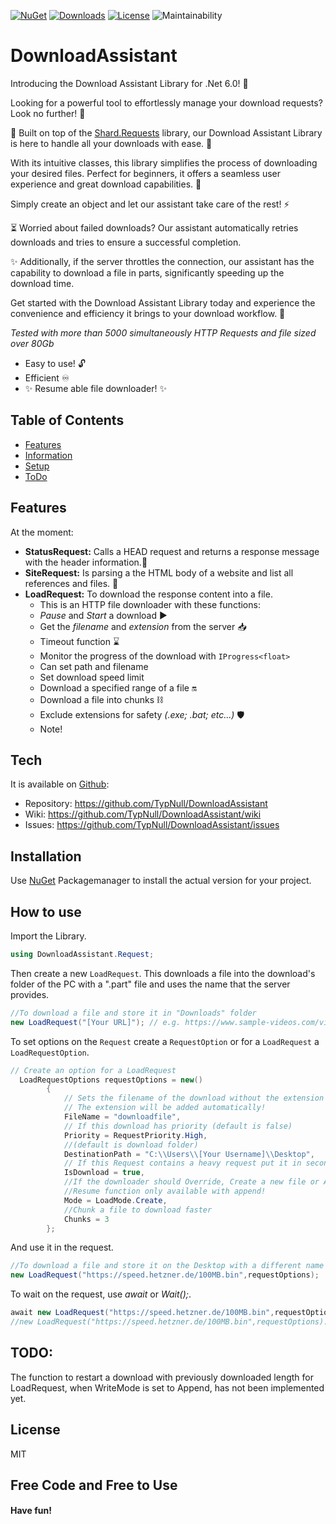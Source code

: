 ﻿[![NuGet](https://img.shields.io/nuget/vpre/Shard.DownloadAssistant)](https://www.nuget.org/packages/Shard.DownloadAssistant) [![Downloads](https://img.shields.io/nuget/dt/Shard.DownloadAssistant)](https://www.nuget.org/packages/Shard.DownloadAssistant) [![License](https://img.shields.io/github/license/typnull/DownloadAssistant.svg)](https://github.com/typnull/downloadassistant/blob/master/LICENSE.txt) ![Maintainability](https://img.shields.io/badge/Maintainability%20Index-85%25-brightgreen)
# DownloadAssistant

Introducing the Download Assistant Library for .Net 6.0! 🚀

Looking for a powerful tool to effortlessly manage your download requests? Look no further! 🙌

🔗 Built on top of the [Shard.Requests](https://github.com/TypNull/Requests) library, our Download Assistant Library is here to handle all your downloads with ease. 💪

With its intuitive classes, this library simplifies the process of downloading your desired files. Perfect for beginners, it offers a seamless user experience and great download capabilities. 💯

Simply create an object and let our assistant take care of the rest! ⚡️

⏳ Worried about failed downloads? Our assistant automatically retries downloads and tries to ensure a successful completion.

✨ Additionally, if the server throttles the connection, our assistant has the capability to download a file in parts, significantly speeding up the download time.

Get started with the Download Assistant Library today and experience the convenience and efficiency it brings to your download workflow. 🌟

_Tested with more than 5000 simultaneously HTTP Requests and file sized over 80Gb_

- Easy to use! 🔓
- Efficient ♾️ 
- ✨ Resume able file downloader! ✨


## Table of Contents
* [Features](#features)
* [Information](#tech)
* [Setup](#how-to-use)
* [ToDo](#TODO)

## Features
At the moment:
- **StatusRequest:** Calls a HEAD request and returns a response message with the header information.🔎
- **SiteRequest:** Is parsing a the HTML body of a website and list all references and files. 🔖
- **LoadRequest:** To download the response content into a file.
  - This is an HTTP file downloader with these functions:
  - *Pause* and *Start* a download ▶
  - Get the *filename* and *extension* from the server 📥
  - Timeout function ⌛
  - Monitor the progress of the download with `IProgress<float>`
  - Can set path and filename
  - Set download speed limit
  - Download a specified range of a file 🔛
  - Download a file into chunks ⛓️
  - Exclude extensions for safety _(.exe; .bat; etc...)_ 🛡️
  - Note!  

## Tech
It is available on [Github](https://github.com/TypNull/DownloadAssistant):
- Repository: https://github.com/TypNull/DownloadAssistant
- Wiki: https://github.com/TypNull/DownloadAssistant/wiki
- Issues: https://github.com/TypNull/DownloadAssistant/issues


## Installation

Use [NuGet](https://img.shields.io/nuget/dt/Shard.DownloadAssistant) Packagemanager to install the actual version for your project.

## How to use

Import the Library.
```cs
using DownloadAssistant.Request;
```
Then create a new `LoadRequest`.
This downloads a file into the download's folder of the PC with a ".part" file and uses the name that the server provides.
```cs
//To download a file and store it in "Downloads" folder
new LoadRequest("[Your URL]"); // e.g. https://www.sample-videos.com/video123/mkv/240/big_buck_bunny_240p_30mb.mkv
```
To set options on the `Request` create a `RequestOption` or for a `LoadRequest` a `LoadRequestOption`.
```cs
// Create an option for a LoadRequest
  LoadRequestOptions requestOptions = new()
        {
            // Sets the filename of the download without the extension
            // The extension will be added automatically!
            FileName = "downloadfile", 
            // If this download has priority (default is false)
            Priority = RequestPriority.High, 
            //(default is download folder)
            DestinationPath = "C:\\Users\\[Your Username]\\Desktop", 
            // If this Request contains a heavy request put it in second thread (default is false)
            IsDownload = true,
            //If the downloader should Override, Create a new file or Append (default is Append)
            //Resume function only available with append!
            Mode = LoadMode.Create,
            //Chunk a file to download faster
            Chunks = 3
        };
```
And use it in the request.
```cs
//To download a file and store it on the Desktop with a different name
new LoadRequest("https://speed.hetzner.de/100MB.bin",requestOptions);
```
To wait on the request, use *await* or *Wait();*.
```cs
await new LoadRequest("https://speed.hetzner.de/100MB.bin",requestOptions).Task;
//new LoadRequest("https://speed.hetzner.de/100MB.bin",requestOptions).Wait();
```
## TODO:
The function to restart a download with previously downloaded length for LoadRequest, when WriteMode is set to Append, has not been implemented yet.

## License

MIT

## **Free Code** and **Free to Use**
#### Have fun!
